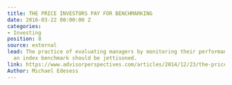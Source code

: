```yaml
---
title: THE PRICE INVESTORS PAY FOR BENCHMARKING
date: 2016-03-22 00:00:00 Z
categories:
- Investing
position: 8
source: external
lead: The practice of evaluating managers by monitoring their performance against
  an index benchmark should be jettisoned.
link: https://www.advisorperspectives.com/articles/2014/12/23/the-price-all-investors-pay-for-benchmarking
Author: Michael Edesess
---
```


